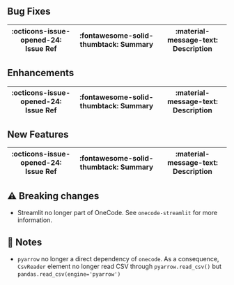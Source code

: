 ## Bug Fixes

:octicons-issue-opened-24: Issue Ref | :fontawesome-solid-thumbtack: Summary | :material-message-text: Description
-|-|-


## Enhancements

:octicons-issue-opened-24: Issue Ref | :fontawesome-solid-thumbtack: Summary | :material-message-text: Description
-|-|-


## New Features

:octicons-issue-opened-24: Issue Ref | :fontawesome-solid-thumbtack: Summary | :material-message-text: Description
-|-|-


## :warning: Breaking changes

* Streamlit no longer part of OneCode. See `onecode-streamlit` for more information.

## :ledger: Notes

* `pyarrow` no longer a direct dependency of `onecode`. As a consequence, `CsvReader` element no longer read CSV through `pyarrow.read_csv()` but `pandas.read_csv(engine='pyarrow')`
